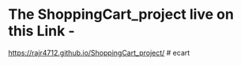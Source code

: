 # The ShoppingCart_project live on this Link - 
 https://rajr4712.github.io/ShoppingCart_project/
#   e c a r t  
 